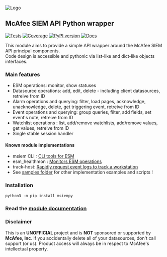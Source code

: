 ![Logo](https://avatars0.githubusercontent.com/u/50667087?s=200&v=4 "Logo") 

## McAfee SIEM API Python wrapper  

[![Tests](https://github.com/mfesiem/msiempy/workflows/test/badge.svg)](https://github.com/mfesiem/msiempy/actions)
[![Coverage](https://codecov.io/gh/mfesiem/msiempy/branch/master/graph/badge.svg)](https://codecov.io/gh/mfesiem/msiempy)
[![PyPI version](https://badge.fury.io/py/msiempy.svg)](https://pypi.org/project/msiempy/)
[![Docs](https://img.shields.io/badge/-documentation-blue)](https://mfesiem.github.io/docs/msiempy/index.html)

This module aims to provide a simple API wrapper around the McAfee SIEM API principal components.  
Code design is accessible and pythonic via list-like and dict-like objects interfaces.    

### Main features
- ESM operations: monitor, show statuses  
- Datasource operations: add, edit, delete - including client datasources, retreive from ID     
- Alarm operations and querying: filter, load pages, acknowledge, unacknowledge, delete, get triggering event, retreive from ID  
- Event operations and querying: group queries, filter, add fields, set event's note, retreive from ID   
- Watchlist operations : list, add/remove watchlists, add/remove values, get values, retreive from ID  
- Single stable session handler  

#### Known module implementations
- msiem CLI : [CLI tools for ESM](https://github.com/mfesiem/msiem)
- esm_healthmon : [Monitors ESM operations](https://github.com/andywalden/esm_healthmon)
- track-host: [Rapidly request event logs to track a workstation](https://github.com/mfesiem/track-host) 
- See [samples folder](https://github.com/mfesiem/msiempy/tree/master/samples) for other implementation examples and scripts !

### Installation 
```
python3 -m pip install msiempy
```

### **Read the [module documentation](https://mfesiem.github.io/docs/msiempy/index.html)**  

### Disclaimer
This is an **UNOFFICIAL** project and is **NOT** sponsored or supported by **McAfee, Inc**. If you accidentally delete all of your datasources, don't call support (or us). Product access will always be in respect to McAfee's intellectual property.
